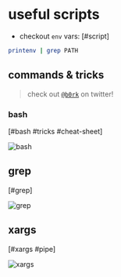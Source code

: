 # useful scripts

* checkout `env` vars: [#script]

```bash
printenv | grep PATH
```

## commands & tricks

> check out [`@b0rk`](https://twitter.com/b0rk) on twitter!

### bash

[#bash #tricks #cheat-sheet]

![bash](http://res.cloudinary.com/dzsjwgjii/image/upload/v1527380485/bash.jpg)

## grep

[#grep]

![grep](http://res.cloudinary.com/dzsjwgjii/image/upload/v1527380485/grep.jpg)

## xargs

[#xargs #pipe]

![xargs](http://res.cloudinary.com/dzsjwgjii/image/upload/v1527380485/xargs.jpg)

